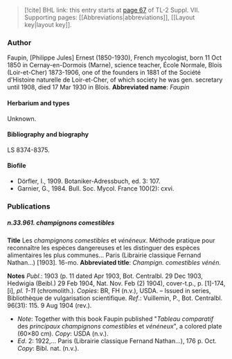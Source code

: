 > [!cite] BHL link: this entry starts at [page 67](https://www.biodiversitylibrary.org/page/33259571) of TL-2 Suppl. VII.
> Supporting pages: [[Abbreviations|abbreviations]], [[Layout key|layout key]].

### Author

Faupin, \[Philippe Jules\] Ernest (1850-1930), French mycologist, born 11 Oct 1850 in Cernay-en-Dormois (Marne), science teacher, École Normale, Blois (Loir-et-Cher) 1873-1906, one of the founders in 1881 of the Société d'Histoire naturelle de Loir-et-Cher, of which society he was gen. secretary until 1908, died 17 Mar 1930 in Blois. 
**Abbreviated name**: *Faupin*

#### Herbarium and types

Unknown.

#### Bibliography and biography

LS 8374-8375.

#### Biofile

- Dörfler, I., 1909. Botaniker-Adressbuch, ed. 3: 107.
- Garnier, G., 1984. Bull. Soc. Mycol. France 100(2): cxvi.

### Publications

##### n.33.961. champignons comestibles

**Title**
Les *champignons comestibles* et *vénéneux*. Méthode pratique pour reconnaître les espèces dangereuses et les distinguer des espèces alimentaires les plus communes... Paris (Librairie classique Fernand Nathan...) \[1903\]. 16-mo.
**Abbreviated title**: *Champign. comestibles vénén.*

**Notes**
*Publ*.: 1903 (p. 11 dated Apr 1903, Bot. Centralbl. 29 Dec 1903, Hedwigia (Beibl.) 29 Feb 1904, Nat. Nov. Feb (2) 1904), cover-t.p., p. \[1\]-174, \[i\], *pl. 1-11* (chromolith.). *Copies*: BR, FH (n.v.), USDA. – Issued in series, Bibliothèque de vulgarisation scientifique.
*Ref*.: Vuillemin, P., Bot. Centralbl. 96(31): 115. 9 Aug 1904 (rev.).
- *Note*: Together with this book Faupin published "*Tableau comparatif* des *principaux champignons comestibles* et *vénéneux*", a colored plate (60×80 cm). *Copy*: USDA (n.v.).
- *Ed*. 2: 1922,... Paris (Librairie classique Fernand Nathan...), 176 p. Oct. *Copy*: Bibl. nat. (n.v.).

